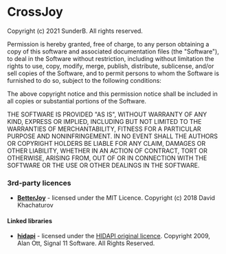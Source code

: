 # CrossJoy
Copyright (c) 2021 SunderB. All rights reserved.

Permission is hereby granted, free of charge, to any person obtaining a copy
of this software and associated documentation files (the "Software"), to deal
in the Software without restriction, including without limitation the rights
to use, copy, modify, merge, publish, distribute, sublicense, and/or sell
copies of the Software, and to permit persons to whom the Software is
furnished to do so, subject to the following conditions:

The above copyright notice and this permission notice shall be included in all
copies or substantial portions of the Software.

THE SOFTWARE IS PROVIDED "AS IS", WITHOUT WARRANTY OF ANY KIND, EXPRESS OR
IMPLIED, INCLUDING BUT NOT LIMITED TO THE WARRANTIES OF MERCHANTABILITY,
FITNESS FOR A PARTICULAR PURPOSE AND NONINFRINGEMENT. IN NO EVENT SHALL THE
AUTHORS OR COPYRIGHT HOLDERS BE LIABLE FOR ANY CLAIM, DAMAGES OR OTHER
LIABILITY, WHETHER IN AN ACTION OF CONTRACT, TORT OR OTHERWISE, ARISING FROM,
OUT OF OR IN CONNECTION WITH THE SOFTWARE OR THE USE OR OTHER DEALINGS IN THE
SOFTWARE.

### 3rd-party licences
* **[BetterJoy](https://github.com/Davidobot/BetterJoy)** - licensed under the MIT Licence. Copyright (c) 2018 David Khachaturov
#### Linked libraries
* **[hidapi](https://github.com/libusb/hidapi/)** - licensed under the [HIDAPI original licence](https://github.com/libusb/hidapi/blob/master/LICENSE-orig.txt). Copyright 2009, Alan Ott, Signal 11 Software. All Rights Reserved.
